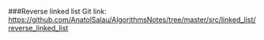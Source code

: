 ###Reverse linked list
Git link:   
https://github.com/AnatolSalau/AlgorithmsNotes/tree/master/src/linked_list/reverse_linked_list

